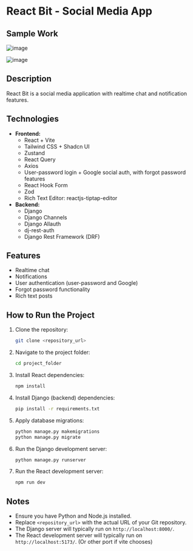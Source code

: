 # React Bit - Social Media App

## Sample Work

![image](https://github.com/user-attachments/assets/3d639ace-a990-4c1e-a96c-462616e06912)

![image](https://github.com/user-attachments/assets/f93926d8-bc99-4be6-8ff5-afd482965110)



## Description

React Bit is a social media application with realtime chat and notification features.

## Technologies

* **Frontend:**
    * React + Vite
    * Tailwind CSS + Shadcn UI
    * Zustand
    * React Query
    * Axios
    * User-password login + Google social auth, with forgot password features
    * React Hook Form
    * Zod
    * Rich Text Editor: reactjs-tiptap-editor
* **Backend:**
    * Django
    * Django Channels
    * Django Allauth
    * dj-rest-auth
    * Django Rest Framework (DRF)

## Features

* Realtime chat
* Notifications
* User authentication (user-password and Google)
* Forgot password functionality
* Rich text posts

## How to Run the Project

1.  Clone the repository:
    ```bash
    git clone <repository_url>
    ```
2.  Navigate to the project folder:
    ```bash
    cd project_folder
    ```
3.  Install React dependencies:
    ```bash
    npm install
    ```
4.  Install Django (backend) dependencies:
    ```bash
    pip install -r requirements.txt
    ```
5.  Apply database migrations:
    ```bash
    python manage.py makemigrations
    python manage.py migrate
    ```
6.  Run the Django development server:
    ```bash
    python manage.py runserver
    ```
7.  Run the React development server:
    ```bash
    npm run dev
    ```

## Notes

* Ensure you have Python and Node.js installed.
* Replace `<repository_url>` with the actual URL of your Git repository.
* The Django server will typically run on `http://localhost:8000/`.
* The React development server will typically run on `http://localhost:5173/`.  (Or other port if vite chooses)
